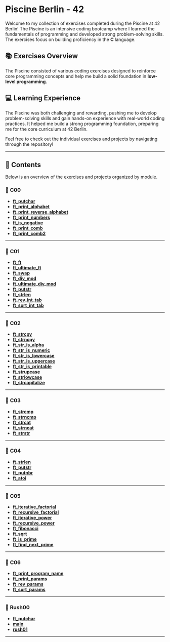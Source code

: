 # Piscine Berlin - 42

Welcome to my collection of exercises completed during the Piscine at 42 Berlin! The Piscine is an intensive coding bootcamp where I learned the fundamentals of programming and developed strong problem-solving skills. The exercises focus on building proficiency in the **C** language.

## 📚 Exercises Overview

The Piscine consisted of various coding exercises designed to reinforce core programming concepts and help me build a solid foundation in **low-level programming**.

## 💻 Learning Experience

The Piscine was both challenging and rewarding, pushing me to develop problem-solving skills and gain hands-on experience with real-world coding practices. It helped me build a strong programming foundation, preparing me for the core curriculum at 42 Berlin.

Feel free to check out the individual exercises and projects by navigating through the repository!

---

## 📝 Contents

Below is an overview of the exercises and projects organized by module. 

### 🌟 **C00**
- **[ft_putchar](c00/ex00/ft_putchar.c)**  
- **[ft_print_alphabet](c00/ex01/ft_print_alphabet.c)**  
- **[ft_print_reverse_alphabet](c00/ex02/ft_print_reverse_alphabet.c)**  
- **[ft_print_numbers](c00/ex03/ft_print_numbers.c)**  
- **[ft_is_negative](c00/ex04/ft_is_negative.c)**  
- **[ft_print_comb](c00/ex05/ft_print_comb.c)**  
- **[ft_print_comb2](c00/ex06/ft_print_comb2.c)**  

---

### 🌟 **C01**
- **[ft_ft](c01/ex00/ft_ft.c)**  
- **[ft_ultimate_ft](c01/ex01/ft_ultimate_ft.c)**  
- **[ft_swap](c01/ex02/ft_swap.c)**  
- **[ft_div_mod](c01/ex03/ft_div_mod.c)**  
- **[ft_ultimate_div_mod](c01/ex04/ft_ultimate_div_mod.c)**  
- **[ft_putstr](c01/ex05/ft_putstr.c)**  
- **[ft_strlen](c01/ex06/ft_strlen.c)**  
- **[ft_rev_int_tab](c01/ex07/ft_rev_int_tab.c)**  
- **[ft_sort_int_tab](c01/ex08/ft_sort_int_tab.c)**  

---

### 🌟 **C02**
- **[ft_strcpy](c02/ex00/ft_strcpy.c)**  
- **[ft_strncpy](c02/ex01/ft_strncpy.c)**  
- **[ft_str_is_alpha](c02/ex02/ft_str_is_alpha.c)**  
- **[ft_str_is_numeric](c02/ex03/ft_str_is_numeric.c)**  
- **[ft_str_is_lowercase](c02/ex04/ft_str_is_lowercase.c)**  
- **[ft_str_is_uppercase](c02/ex05/ft_str_is_uppercase.c)**  
- **[ft_str_is_printable](c02/ex06/ft_str_is_printable.c)**  
- **[ft_strupcase](c02/ex07/ft_strupcase.c)**  
- **[ft_strlowcase](c02/ex08/ft_strlowcase.c)**  
- **[ft_strcapitalize](c02/ex09/ft_strcapitalize.c)**  

---

### 🌟 **C03**
- **[ft_strcmp](c03/ex00/ft_strcmp.c)**  
- **[ft_strncmp](c03/ex01/ft_strncmp.c)**  
- **[ft_strcat](c03/ex02/ft_strcat.c)**  
- **[ft_strncat](c03/ex03/ft_strncat.c)**  
- **[ft_strstr](c03/ex04/ft_strstr.c)**  

---

### 🌟 **C04**
- **[ft_strlen](C04/ex00/ft_strlen.c)**  
- **[ft_putstr](C04/ex01/ft_putstr.c)**  
- **[ft_putnbr](C04/ex02/ft_putnbr.c)**  
- **[ft_atoi](C04/ex03/ft_atoi.c)**  

---

### 🌟 **C05**
- **[ft_iterative_factorial](C05/ex00/ft_iterative_factorial.c)**  
- **[ft_recursive_factorial](C05/ex01/ft_recursive_factorial.c)**  
- **[ft_iterative_power](C05/ex02/ft_iterative_power.c)**  
- **[ft_recursive_power](C05/ex03/ft_recursive_power.c)**  
- **[ft_fibonacci](C05/ex04/ft_fibonacci.c)**  
- **[ft_sqrt](C05/ex05/ft_sqrt.c)**  
- **[ft_is_prime](C05/ex06/ft_is_prime.c)**  
- **[ft_find_next_prime](C05/ex07/ft_find_next_prime.c)**  

---

### 🌟 **C06**
- **[ft_print_program_name](C06/ex00/ft_print_program_name.c)**  
- **[ft_print_params](C06/ex01/ft_print_params.c)**  
- **[ft_rev_params](C06/ex02/ft_rev_params.c)**  
- **[ft_sort_params](C06/ex03/ft_sort_params.c)**  

---

### 🚀 **Rush00**
- **[ft_putchar](Rush00/ft_putchar.c)**  
- **[main](Rush00/main.c)**  
- **[rush01](Rush00/rush01.c)**  

---
